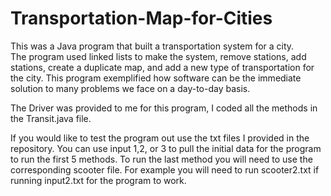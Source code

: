# Transportation-Map-for-Cities
This was a Java program that built a transportation system for a city.  
The program used linked lists to make the system, remove stations, add stations, 
create a duplicate map, and add a new type of transportation for the city. 
This program exemplified how software can be the immediate solution to many problems 
we face on a day-to-day basis.

The Driver was provided to me for this program, I coded all the methods in the Transit.java file.

If you would like to test the program out use the txt files I provided in the repository. You can use input 1,2, or 3 to pull the initial data for the program to run the first 5 methods. To run the last method you will need to use the corresponding scooter file. For example you will need to run scooter2.txt if running input2.txt for the program to work.
